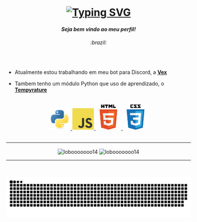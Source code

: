 <h1 align="center">
  <a href="https://git.io/typing-svg"><img src="https://readme-typing-svg.demolab.com?font=Montserrat&weight=450&size=30&pause=2000&color=C9DFD9D9&center=true&vCenter=true&width=435&lines=%F0%9F%91%8B+Ol%C3%A1%2C+eu+sou+o+Lobo+%F0%9F%90%BA;%F0%9F%91%8B+Ol%C3%A1%2C+eu+sou+o+Bolo+%F0%9F%8D%B0" alt="Typing SVG" /></a>
</h1>

<h4 align="center">
  <i>Seja bem vindo ao meu perfil!</i>
</h4>

<h6 align="center">
  <i>:brazil:</i>
</h4>

<br>

<ul>
  <li>
    <p>Atualmente estou trabalhando em meu bot para Discord, a <a href="https://github.com/BotVex/Vex.py"><b>Vex</b></a>
  </li>
  <li>
    <p>Tambem tenho um módulo Python que uso de aprendizado, o <a href="https://github.com/Lobooooooo14/tempyrature"><b>Tempyrature</b></a>
  </li>
</ul>

<br>

<div style="display: inline_block">
  <div align="center">
    <div align="center">
        <a href="https://www.python.org" target="_blank" rel="noreferrer">
          <img src="https://raw.githubusercontent.com/devicons/devicon/master/icons/python/python-original.svg" alt="python" width="60" height="60" title="Python"/>
        </a>
        <a href="https://developer.mozilla.org/en-US/docs/Web/JavaScript" target="_blank" rel="noreferrer">
          <img src="https://raw.githubusercontent.com/devicons/devicon/master/icons/javascript/javascript-original.svg" alt="javascript" width="60" height="60" title="Javascript"/>
        </a>
        <a href="https://www.w3.org/html/" target="_blank" rel="noreferrer">
          <img src="https://raw.githubusercontent.com/devicons/devicon/master/icons/html5/html5-original-wordmark.svg" alt="html5" width="70" height="70" title="HTML"/>
        </a>
        <a href="https://www.w3schools.com/css/" target="_blank" rel="noreferrer">
          <img src="https://raw.githubusercontent.com/devicons/devicon/master/icons/css3/css3-original-wordmark.svg" alt="css3" width="70" height="70" title="CSS"/>
        </a>
    </div>
  </div>
</div>

<br>

<hr>

<p align="center">
  <img align="center" src="https://github-readme-stats.vercel.app/api/top-langs?username=lobooooooo14&show_icons=true&theme=dark&title_color=ffffff&text_color=dbdbdb&bg_color=0d1117&hide_border=true&locale=en&layout=compact" alt="lobooooooo14">
  <img align="center" src="https://github-readme-stats.vercel.app/api?username=lobooooooo14&show_icons=true&theme=dark&title_color=ffffff&text_color=dbdbdb&bg_color=0d1117&hide_border=true&locale=en" alt="lobooooooo14">

<br>

<hr>

<br>

![Snake animation](https://github.com/Lobooooooo14/Lobooooooo14/blob/output/github-contribution-grid-snake.svg)

